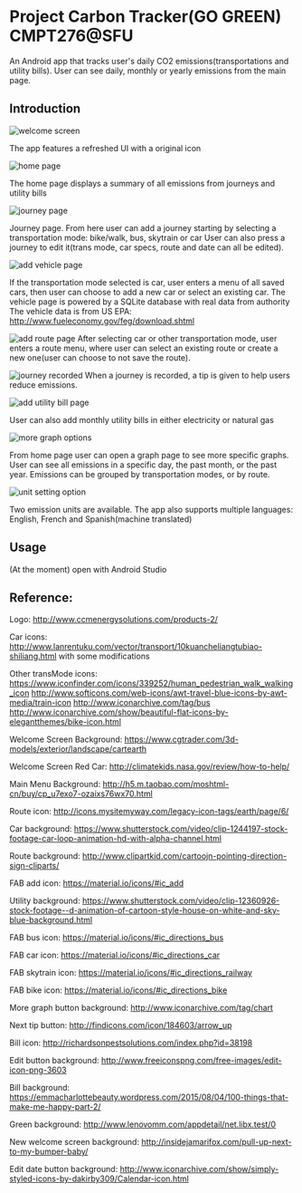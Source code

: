 # Project Carbon Tracker(GO GREEN) CMPT276@SFU

An Android app that tracks user's daily CO2 emissions(transportations and utility bills). User can see daily, monthly or yearly emissions from the main page.

## Introduction
![welcome screen](/docs/1.PNG)

The app features a refreshed UI with a original icon

![home page](/docs/2.PNG)

The home page displays a summary of all emissions from journeys and utility bills

![journey page](/docs/3.PNG)

Journey page. From here user can add a journey starting by selecting a transportation mode: bike/walk, bus, skytrain or car
User can also press a journey to edit it(trans mode, car specs, route and date can all be edited). 

![add vehicle page](/docs/4.PNG)

If the transportation mode selected is car, user enters a menu of all saved cars, then user can choose to add a new car or select an existing car.
The vehicle page is powered by a SQLite database with real data from authority
The vehicle data is from US EPA: http://www.fueleconomy.gov/feg/download.shtml

![add route page](/docs/5.PNG)
After selecting car or other transportation mode, user enters a route menu, where user can select an existing route or create a new one(user can choose to not save the route).

![journey recorded](/docs/6.PNG)
When a journey is recorded, a tip is given to help users reduce emissions.

![add utility bill page](/docs/7.PNG)

User can also add monthly utility bills in either electricity or natural gas

![more graph options](/docs/8.PNG)

From home page user can open a graph page to see more specific graphs. User can see all emissions in a specific day, the past month, or the past year. Emissions can be grouped by transportation modes, or by route.

![unit setting option](/docs/9.PNG)

Two emission units are available. The app also supports multiple languages: English, French and Spanish(machine translated)

## Usage
 (At the moment) open with Android Studio

## Reference:

Logo:
http://www.ccmenergysolutions.com/products-2/

Car icons:
http://www.lanrentuku.com/vector/transport/10kuancheliangtubiao-shiliang.html
with some modifications

Other transMode icons:
https://www.iconfinder.com/icons/339252/human_pedestrian_walk_walking_icon
http://www.softicons.com/web-icons/awt-travel-blue-icons-by-awt-media/train-icon
http://www.iconarchive.com/tag/bus
http://www.iconarchive.com/show/beautiful-flat-icons-by-elegantthemes/bike-icon.html

Welcome Screen Background:
https://www.cgtrader.com/3d-models/exterior/landscape/cartearth

Welcome Screen Red Car:
http://climatekids.nasa.gov/review/how-to-help/

Main Menu Background:
http://h5.m.taobao.com/moshtml-cn/buy/cp_u7exo7-ozaixs76wx70.html

Route icon:
http://icons.mysitemyway.com/legacy-icon-tags/earth/page/6/

Car background:
https://www.shutterstock.com/video/clip-1244197-stock-footage-car-loop-animation-hd-with-alpha-channel.html

Route background:
http://www.clipartkid.com/cartoojn-pointing-direction-sign-cliparts/

FAB add icon:
https://material.io/icons/#ic_add

Utility background:
https://www.shutterstock.com/video/clip-12360926-stock-footage--d-animation-of-cartoon-style-house-on-white-and-sky-blue-background.html

FAB bus icon:
https://material.io/icons/#ic_directions_bus

FAB car icon:
https://material.io/icons/#ic_directions_car

FAB skytrain icon:
https://material.io/icons/#ic_directions_railway

FAB bike icon:
https://material.io/icons/#ic_directions_bike

More graph button background:
http://www.iconarchive.com/tag/chart

Next tip button:
http://findicons.com/icon/184603/arrow_up

Bill icon:
http://richardsonpestsolutions.com/index.php?id=38198

Edit button background:
http://www.freeiconspng.com/free-images/edit-icon-png-3603

Bill background:
https://emmacharlottebeauty.wordpress.com/2015/08/04/100-things-that-make-me-happy-part-2/

Green background:
http://www.lenovomm.com/appdetail/net.libx.test/0

New welcome screen background:
http://insidejamarifox.com/pull-up-next-to-my-bumper-baby/

Edit date button background:
http://www.iconarchive.com/show/simply-styled-icons-by-dakirby309/Calendar-icon.html
